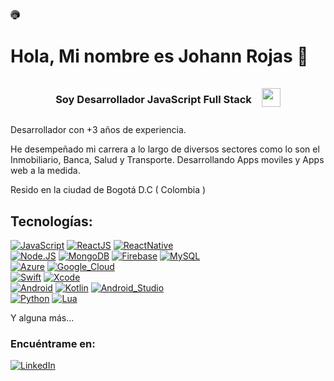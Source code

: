 <img
	src="Outside-B&W.jpg"
	width="15rem"
	height="15rem"
	style="border-radius: 50%"
/>

# Hola, Mi nombre es Johann Rojas 👋
		
<div align="center" style="display: flex; align-items:center; justify-content: center;" >
	<h3>Soy Desarrollador JavaScript Full Stack</h3>
	<img
		width="30px"
		height="30px"
		style="margin-left:1rem; align-self: center;"
		src="https://imgs.search.brave.com/H4pIdYMAme1di27SUCv61oTSX_jZ0eSDuzomjq2lsRw/rs:fit:1052:1052:1/g:ce/aHR0cDovLzMuYnAu/YmxvZ3Nwb3QuY29t/Ly1QVHR5M0NmVEdu/QS9UcFpPRWpUUV9X/SS9BQUFBQUFBQUFl/by9LZUt0X0Q1WDJ4/by9zMTYwMC9qcy5q/cGc"
	/>
</div>

Desarrollador con +3 años de experiencia.

He desempeñado mi carrera a lo largo de diversos sectores como lo son el Inmobiliario, Banca, Salud y Transporte. Desarrollando Apps moviles y Apps web a la medida.

Resido en la ciudad  de Bogotá D.C ( Colombia )

## Tecnologías:
[![JavaScript](https://img.shields.io/badge/JavaScript-F7DF1E?style=for-the-badge&logo=javascript&logoColor=white&labelColor=101010)]()
[![ReactJS](https://img.shields.io/badge/ReactJS-61DDFB?style=for-the-badge&logo=react&logoColor=white&labelColor=101010)]() 
[![ReactNative](https://img.shields.io/badge/React_Native-61DDFB?style=for-the-badge&logo=react&logoColor=white&labelColor=101010)]() 
</br>
[![Node.JS](https://img.shields.io/badge/Node.JS-339933?style=for-the-badge&logo=node.js&logoColor=white&labelColor=101010)]()
[![MongoDB](https://img.shields.io/badge/MongoDB-47A248?style=for-the-badge&logo=mongodb&logoColor=white&labelColor=101010)]()
[![Firebase](https://img.shields.io/badge/Firebase-FFCA28?style=for-the-badge&logo=firebase&logoColor=white&labelColor=101010)]()
[![MySQL](https://img.shields.io/badge/MySQL-4479A1?style=for-the-badge&logo=mysql&logoColor=white&labelColor=101010)]()
</br>
[![Azure](https://img.shields.io/badge/Azure-4479A1?style=for-the-badge&logo=microsoftazure&logoColor=white&labelColor=101010)]()
[![Google_Cloud](https://img.shields.io/badge/Google_Cloud-4285F4?style=for-the-badge&logo=googlecloud&logoColor=white&labelColor=101010)]()
</br>
[![Swift](https://img.shields.io/badge/Swift-FA7343?style=for-the-badge&logo=swift&logoColor=white&labelColor=101010)]()
[![Xcode](https://img.shields.io/badge/Xcode-1575F9?style=for-the-badge&logo=xcode&logoColor=white&labelColor=101010)]()
</br>
[![Android](https://img.shields.io/badge/Android-3DDC84?style=for-the-badge&logo=android&logoColor=white&labelColor=101010)]()
[![Kotlin](https://img.shields.io/badge/Kotlin-0095D5?style=for-the-badge&logo=kotlin&logoColor=white&labelColor=101010)]()
[![Android_Studio](https://img.shields.io/badge/Android_Studio-3DDC84?style=for-the-badge&logo=android-studio&logoColor=white&labelColor=101010)]()
</br>
[![Python](https://img.shields.io/badge/Python-yellow?style=for-the-badge&logo=python&logoColor=white&labelColor=101010)]()
[![Lua](https://img.shields.io/badge/Lua-3391ff?style=for-the-badge&logo=lua&logoColor=white&labelColor=101010)]()

Y alguna más...

### Encuéntrame en:
[![LinkedIn](https://img.shields.io/badge/LinkedIn-Johann_Rojas-0077B5?style=for-the-badge&logo=linkedin&logoColor=white&labelColor=101010)](https://www.linkedin.com/in/johannrojas/)
